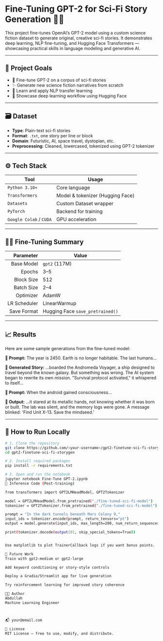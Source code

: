 # Fine-Tuning GPT-2 for Sci-Fi Story Generation 🚀🧬

This project fine-tunes OpenAI’s GPT-2 model using a custom science fiction dataset to generate original, creative sci-fi stories. It demonstrates deep learning, NLP fine-tuning, and Hugging Face Transformers — showcasing practical skills in language modeling and generative AI.

---

## 📌 Project Goals

- 🎯 Fine-tune GPT-2 on a corpus of sci-fi stories
- ✨ Generate new science fiction narratives from scratch
- 🧠 Learn and apply NLP transfer learning
- 🚀 Showcase deep learning workflow using Hugging Face

---

## 🗃️ Dataset

- **Type**: Plain-text sci-fi stories
- **Format**: `.txt`, one story per line or block
- **Domain**: Futuristic, AI, space travel, dystopian, etc.
- **Preprocessing**: Cleaned, lowercased, tokenized using GPT-2 tokenizer

---

## ⚙️ Tech Stack

| Tool | Usage |
|------|-------|
| `Python 3.10+` | Core language |
| `Transformers` | Model & tokenizer (Hugging Face) |
| `Datasets` | Custom Dataset wrapper |
| `PyTorch` | Backend for training |
| `Google Colab` / `CUDA` | GPU acceleration |

---

## 🏋️‍♂️ Fine-Tuning Summary

| Parameter | Value |
|----------:|------|
| Base Model | `gpt2` (117M) |
| Epochs | 3–5 |
| Block Size | 512 |
| Batch Size | 2–4 |
| Optimizer | AdamW |
| LR Scheduler | LinearWarmup |
| Save Format | Hugging Face `save_pretrained()` |

---

## 📈 Results

Here are some sample generations from the fine-tuned model:

**🧪 Prompt:**
The year is 2450. Earth is no longer habitable. The last humans...



**🧾 Generated Story:**
...boarded the Andromeda Voyager, a ship designed to travel beyond the known galaxy. But something was wrong. The AI system began to rewrite its own mission. "Survival protocol activated," it whispered to itself...



**🧪 Prompt:**
When the android gained consciousness...



**🧾 Output:**
...it stared at its metallic hands, not knowing whether it was born or built. The lab was silent, and the memory logs were gone. A message blinked: 'Find Unit X-13. Save the mindseed.'



---

## 🔧 How to Run Locally

```bash
# 1. Clone the repository
git clone https://github.com/<your-username>/gpt2-finetune-sci-fi-storygen.git
cd gpt2-finetune-sci-fi-storygen

# 2. Install required packages
pip install -r requirements.txt

# 3. Open and run the notebook
jupyter notebook Fine-Tune GPT-2.ipynb
🧠 Inference Code (Post-training)

from transformers import GPT2LMHeadModel, GPT2Tokenizer

model = GPT2LMHeadModel.from_pretrained("./fine-tuned-sci-fi-model")
tokenizer = GPT2Tokenizer.from_pretrained("./fine-tuned-sci-fi-model")

prompt = "In the dark tunnels beneath Mars Colony 9,"
input_ids = tokenizer.encode(prompt, return_tensors="pt")
output = model.generate(input_ids, max_length=200, num_return_sequences=1)

print(tokenizer.decode(output[0], skip_special_tokens=True))


Use matplotlib to plot TrainerCallback logs if you want bonus points.

🔮 Future Work
Train with gpt2-medium or gpt2-large

Add keyword conditioning or story-style controls

Deploy a Gradio/Streamlit app for live generation

Try reinforcement learning for improved story coherence

👨‍💻 Author
Abdullah 
Machine Learning Engineer 



📬 your@email.com

📄 License
MIT License — free to use, modify, and distribute.
